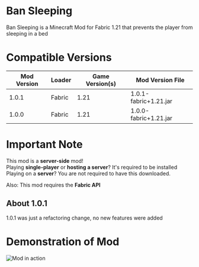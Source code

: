 # Ban Sleeping
Ban Sleeping is a Minecraft Mod for Fabric 1.21 that prevents the player from sleeping in a bed

# Compatible Versions
| Mod Version | Loader | Game Version(s) | Mod Version File        |
|-------------|--------|-----------------|-------------------------|
| 1.0.1       | Fabric | 1.21            | 1.0.1-fabric+1.21.jar   |
| 1.0.0       | Fabric | 1.21            | 1.0.0-fabric+1.21.jar   |

# Important Note
This mod is a **server-side** mod!  
Playing **single-player** or **hosting a server**? It's required to be installed  
Playing on a **server**? You are not required to have this downloaded.

Also: This mod requires the **Fabric API**

## About 1.0.1
1.0.1 was just a refactoring change, no new features were added

# Demonstration of Mod
![Mod in action](https://cdn.modrinth.com/data/IvwI6YOW/images/21d6b30795faca98cbeb614ea94d00112d53d322.png)
